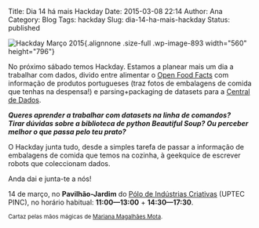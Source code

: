 Title: Dia 14 há mais Hackday
Date: 2015-03-08 22:14
Author: Ana
Category: Blog
Tags: hackday
Slug: dia-14-ha-mais-hackday
Status: published

![Hackday Março 2015](http://www.transparenciahackday.org/wp-content/uploads/2015/03/pre-vis.png){.alignnone .size-full .wp-image-893 width="560" height="796"}

No próximo sábado temos Hackday. Estamos a planear mais um dia a trabalhar com dados, divido entre alimentar o [Open Food Facts](http://pt.openfoodfacts.org/ "Open Food Facts") com informação de produtos portugueses (traz fotos de embalagens de comida que tenhas na despensa!) e parsing+packaging de datasets para a [Central de Dados](http:/centraldedados.pt "Central de Dados").

***Queres aprender a trabalhar com datasets na linha de comandos?  
Tirar dúvidas sobre a biblioteca de python Beautiful Soup? Ou perceber melhor o que passa pelo teu prato?***

O Hackday junta tudo, desde a simples tarefa de passar a informação de embalagens de comida que temos na cozinha, à geekquice de escrever robots que coleccionam dados.

Anda dai e junta-te a nós!

14 de março, no **Pavilhão-Jardim** do [Pólo de Indústrias Criativas](http://uptec.up.pt/uptec/polo-das-industrias-criativas "Parque de Ciência e Tecnologia da Universidade do Porto") (UPTEC PINC), no horário habitual: **11:00—13:00** + **14:30—17:30**.

<small>Cartaz pelas mãos mágicas de [Mariana Magalhães Mota](https://www.behance.net/marianamag).</small>
